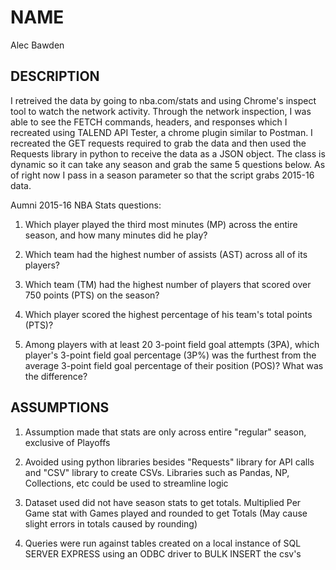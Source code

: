 # NAME

Alec Bawden

## DESCRIPTION

I retreived the data by going to nba.com/stats and using Chrome's inspect tool to watch the network activity. Through the network inspection, I was able to see the FETCH commands, headers, and responses
which I recreated using TALEND API Tester, a chrome plugin similar to Postman. I recreated the GET requests required to grab the data and then used the Requests library in python to receive the data as a JSON object.
The class is dynamic so it can take any season and grab the same 5 questions below. As of right now I pass in a season parameter so that the script grabs 2015-16 data.

Aumni 2015-16 NBA Stats questions:

1. Which player played the third most minutes (MP) across the entire season, and how many minutes did he play?

2. Which team had the highest number of assists (AST) across all of its players?

3. Which team (TM) had the highest number of players that scored over 750 points (PTS) on the season?

4. Which player scored the highest percentage of his team's total points (PTS)?

5. Among players with at least 20 3-point field goal attempts (3PA), which player's 3-point field goal percentage (3P%) was the furthest from the average 3-point field goal percentage of their position (POS)? What was the difference?

## ASSUMPTIONS

1. Assumption made that stats are only across entire "regular" season, exclusive of Playoffs

2. Avoided using python libraries besides "Requests" library for API calls and "CSV" library to create CSVs. Libraries such as Pandas, NP, Collections, etc could be used to streamline logic

3. Dataset used did not have season stats to get totals. Multiplied Per Game stat with Games played and rounded to get Totals (May cause slight errors in totals caused by rounding)

4. Queries were run against tables created on a local instance of SQL SERVER EXPRESS using an ODBC driver to BULK INSERT the csv's
